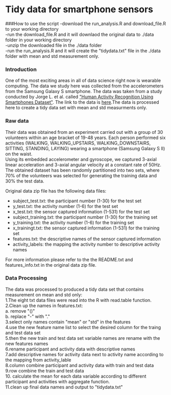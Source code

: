 Tidy data for smartphone sensors
===================================
###How to use the script
-download the run_analysis.R and download_file.R to your working directory  
-run the download_file.R and it will downlaod the original data to ./data folder in your working directory  
-unzip the downloaded file in the ./data folder  
-run the run_analysis.R and it will create the "tidydata.txt" file in the ./data folder with mean and std measurement only. 

### Introduction
One of the most exciting areas in all of data science right now is wearable computing. The data we study here was collected from the accelerometers from the Samsung Galaxy S smartphone. The data was taken from a study conducted by Jorge L. et al. called ["Human Activity Recognition Using Smartphones Dataset"](http://archive.ics.uci.edu/ml/datasets/Human+Activity+Recognition+Using+Smartphones).
The link to the data is [here](https://d396qusza40orc.cloudfront.net/getdata%2Fprojectfiles%2FUCI%20HAR%20Dataset.zip).The data is processed here to create a tidy data set with mean and std measurments only.

### Raw data
Their data was obtained from an experiment carried out with a group of 30 volunteers within an age bracket of 19-48 years. Each person performed six activities (WALKING, WALKING_UPSTAIRS, WALKING_DOWNSTAIRS, SITTING, STANDING, LAYING) wearing a smartphone (Samsung Galaxy S II) on the waist.  
Using its embedded accelerometer and gyroscope, we captured 3-axial linear acceleration and 3-axial angular velocity at a constant rate of 50Hz.  
The obtained dataset has been randomly partitioned into two sets, where 70% of the volunteers was selected for generating the training data and 30% the test data.  

Original data zip file has the following data files:  
- subject_test.txt: the participant number (1-30) for the test set  
- y_test.txt: the activity number (1-6) for the test set  
- x_test.txt: the sensor captured information (1-531) for the test set  
- subject_training.txt:  the participant number (1-30) for the training set  
- y_training.txt:  the activity number (1-6) for the training set  
- x_trainingt.txt:  the sensor captured information (1-531) for the training set    
- features.txt: the descriptive names of the sensor captured information  
- activity_labels: the mapping the activity number to descriptive activity names   

For more information please refer to the the README.txt and features_info.txt in the original data zip file.
 
### Data Processing
The data was processed to produced a tidy data set that contains measurement on mean and std only:  
1.The eight txt data files were read into the R with read.table function.  
2.Clean up the names in features.txt:  
  a. remove "()"  
  b. replace "-" with "."  
3.select only names contain "mean" or "std" in the features  
4.use the new feature name list to select the desired column for the traing and test data set  
5.then the new train and test data set variable names are rename with the new features names  
6.rename participant and activity data with descriptive names  
7.add descriptive names for activity data next to activity name according to the mapping from activity_lable  
8.column combine participant and activity data with train and test data  
9.row combine the train and test data  
10. calculate the mean for each data variable according to different participant and activities with aggregate function.  
11.clean up final data names and output to "tidydata.txt"  




